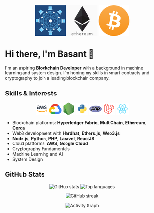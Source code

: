 <p align="center">
  <img src="https://raw.githubusercontent.com/github/explore/main/topics/blockchain/blockchain.png" width="100" alt="Blockchain" />
  <img src="https://raw.githubusercontent.com/github/explore/main/topics/ethereum/ethereum.png" width="100" alt="Ethereum" />
  <img src="https://raw.githubusercontent.com/github/explore/main/topics/bitcoin/bitcoin.png" width="100" alt="Bitcoin" />
</p>

# Hi there, I'm Basant 👋

I'm an aspiring **Blockchain Developer** with a background in machine learning and system design. I'm honing my skills in smart contracts and cryptography to join a leading blockchain company.

## Skills & Interests

<p align="center">
  <img src="https://raw.githubusercontent.com/github/explore/main/topics/aws/aws.png" width="40" alt="AWS" />
  <img src="https://raw.githubusercontent.com/github/explore/main/topics/google-cloud/google-cloud.png" width="40" alt="Google Cloud" />
  <img src="https://raw.githubusercontent.com/github/explore/main/topics/nodejs/nodejs.png" width="40" alt="Node.js" />
  <img src="https://raw.githubusercontent.com/github/explore/main/topics/python/python.png" width="40" alt="Python" />
  <img src="https://raw.githubusercontent.com/github/explore/main/topics/php/php.png" width="40" alt="PHP" />
  <img src="https://raw.githubusercontent.com/github/explore/main/topics/laravel/laravel.png" width="40" alt="Laravel" />
  <img src="https://raw.githubusercontent.com/github/explore/main/topics/react/react.png" width="40" alt="ReactJS" />
</p>

- Blockchain platforms: **Hyperledger Fabric**, **MultiChain**, **Ethereum**, **Corda**
- Web3 development with **Hardhat**, **Ethers.js**, **Web3.js**
- **Node.js**, **Python**, **PHP**, **Laravel**, **ReactJS**
- Cloud platforms: **AWS**, **Google Cloud**
- Cryptography Fundamentals
- Machine Learning and AI
- System Design

## GitHub Stats

<p align="center">
  <img src="https://github-readme-stats.vercel.app/api?username=basantsd&show_icons=true&theme=merko" alt="GitHub stats" height="150" />
  <img src="https://github-readme-stats.vercel.app/api/top-langs/?username=basantsd&layout=compact&theme=merko" alt="Top languages" height="150" />
</p>

<p align="center">
  <img src="https://github-readme-streak-stats.herokuapp.com/?user=basantsd&theme=merko" alt="GitHub streak" height="150" />
</p>

<p align="center">
  <img src="https://github-readme-activity-graph.vercel.app/graph?username=basantsd&theme=github-compact" alt="Activity Graph" />
</p>

<!---
basantsd/basantsd is a ✨ special ✨ repository because its `README.md` (this file) appears on your GitHub profile.
You can click the Preview link to take a look at your changes.
-->
